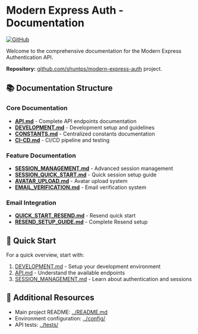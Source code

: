 # Modern Express Auth - Documentation

[![GitHub](https://img.shields.io/badge/GitHub-shuntps%2Fmodern--express--auth-blue)](https://github.com/shuntps/modern-express-auth)

Welcome to the comprehensive documentation for the Modern Express Authentication API.

**Repository:** [github.com/shuntps/modern-express-auth](https://github.com/shuntps/modern-express-auth) project.

## 📚 Documentation Structure

### Core Documentation

- **[API.md](./API.md)** - Complete API endpoints documentation
- **[DEVELOPMENT.md](./DEVELOPMENT.md)** - Development setup and guidelines
- **[CONSTANTS.md](./CONSTANTS.md)** - Centralized constants documentation
- **[CI-CD.md](./CI-CD.md)** - CI/CD pipeline and testing

### Feature Documentation

- **[SESSION_MANAGEMENT.md](./SESSION_MANAGEMENT.md)** - Advanced session management
- **[SESSION_QUICK_START.md](./SESSION_QUICK_START.md)** - Quick session setup guide
- **[AVATAR_UPLOAD.md](./AVATAR_UPLOAD.md)** - Avatar upload system
- **[EMAIL_VERIFICATION.md](./EMAIL_VERIFICATION.md)** - Email verification system

### Email Integration

- **[QUICK_START_RESEND.md](./QUICK_START_RESEND.md)** - Resend quick start
- **[RESEND_SETUP_GUIDE.md](./RESEND_SETUP_GUIDE.md)** - Complete Resend setup

## 🚀 Quick Start

For a quick overview, start with:

1. [DEVELOPMENT.md](./DEVELOPMENT.md) - Setup your development environment
2. [API.md](./API.md) - Understand the available endpoints
3. [SESSION_MANAGEMENT.md](./SESSION_MANAGEMENT.md) - Learn about authentication and sessions

## 📖 Additional Resources

- Main project README: [../README.md](../README.md)
- Environment configuration: [../config/](../config/)
- API tests: [../tests/](../tests/)
